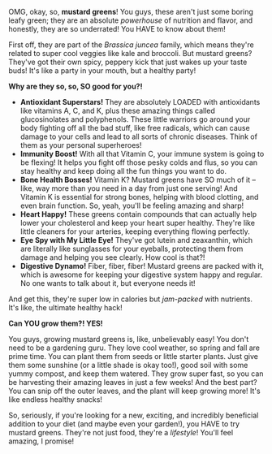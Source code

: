 OMG, okay, so, **mustard greens**! You guys, these aren't just some boring leafy green; they are an absolute *powerhouse* of nutrition and flavor, and honestly, they are so underrated! You HAVE to know about them!

First off, they are part of the *Brassica juncea* family, which means they're related to super cool veggies like kale and broccoli. But mustard greens? They've got their own spicy, peppery kick that just wakes up your taste buds! It's like a party in your mouth, but a healthy party!

**Why are they so, so, SO good for you?!**

* **Antioxidant Superstars!** They are absolutely LOADED with antioxidants like vitamins A, C, and K, plus these amazing things called glucosinolates and polyphenols. These little warriors go around your body fighting off all the bad stuff, like free radicals, which can cause damage to your cells and lead to all sorts of chronic diseases. Think of them as your personal superheroes!
* **Immunity Boost!** With all that Vitamin C, your immune system is going to be flexing! It helps you fight off those pesky colds and flus, so you can stay healthy and keep doing all the fun things you want to do.
* **Bone Health Bosses!** Vitamin K? Mustard greens have SO much of it – like, way more than you need in a day from just one serving! And Vitamin K is essential for strong bones, helping with blood clotting, and even brain function. So, yeah, you'll be feeling amazing and sharp!
* **Heart Happy!** These greens contain compounds that can actually help lower your cholesterol and keep your heart super healthy. They're like little cleaners for your arteries, keeping everything flowing perfectly.
* **Eye Spy with My Little Eye!** They've got lutein and zeaxanthin, which are literally like sunglasses for your eyeballs, protecting them from damage and helping you see clearly. How cool is that?!
* **Digestive Dynamo!** Fiber, fiber, fiber! Mustard greens are packed with it, which is awesome for keeping your digestive system happy and regular. No one wants to talk about it, but everyone needs it!

And get this, they're super low in calories but *jam-packed* with nutrients. It's like, the ultimate healthy hack!

**Can YOU grow them?! YES!**

You guys, growing mustard greens is, like, unbelievably easy! You don't need to be a gardening guru. They love cool weather, so spring and fall are prime time. You can plant them from seeds or little starter plants. Just give them some sunshine (or a little shade is okay too!), good soil with some yummy compost, and keep them watered. They grow super fast, so you can be harvesting their amazing leaves in just a few weeks! And the best part? You can snip off the outer leaves, and the plant will keep growing more! It's like endless healthy snacks!

So, seriously, if you're looking for a new, exciting, and incredibly beneficial addition to your diet (and maybe even your garden!), you HAVE to try mustard greens. They're not just food, they're a *lifestyle*! You'll feel amazing, I promise!